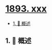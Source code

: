 # [1893. xxx](https://github.com/Tdahuyou/TNotes.leetcode/tree/main/notes/1893.%20xxx)

<!-- region:toc -->

- [1. 📝 概述](#1--概述)

<!-- endregion:toc -->

## 1. 📝 概述
